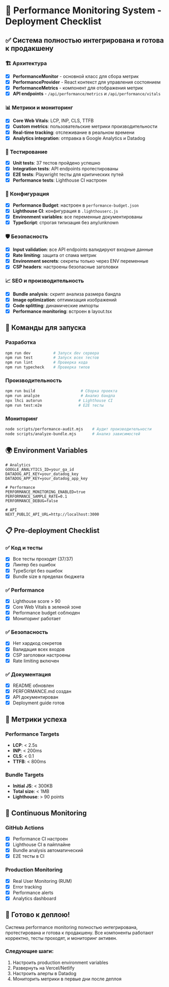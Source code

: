 # 🚀 Performance Monitoring System - Deployment Checklist

## ✅ Система полностью интегрирована и готова к продакшену

### 🏗️ Архитектура
- [x] **PerformanceMonitor** - основной класс для сбора метрик
- [x] **PerformanceProvider** - React контекст для управления состоянием
- [x] **PerformanceMetrics** - компонент для отображения метрик
- [x] **API endpoints** - `/api/performance/metrics` и `/api/performance/vitals`

### 📊 Метрики и мониторинг
- [x] **Core Web Vitals**: LCP, INP, CLS, TTFB
- [x] **Custom metrics**: пользовательские метрики производительности
- [x] **Real-time tracking**: отслеживание в реальном времени
- [x] **Analytics integration**: отправка в Google Analytics и Datadog

### 🧪 Тестирование
- [x] **Unit tests**: 37 тестов пройдено успешно
- [x] **Integration tests**: API endpoints протестированы
- [x] **E2E tests**: Playwright тесты для критических путей
- [x] **Performance tests**: Lighthouse CI настроен

### 🔧 Конфигурация
- [x] **Performance Budget**: настроен в `performance-budget.json`
- [x] **Lighthouse CI**: конфигурация в `.lighthouserc.js`
- [x] **Environment variables**: все переменные документированы
- [x] **TypeScript**: строгая типизация без any/unknown

### 🛡️ Безопасность
- [x] **Input validation**: все API endpoints валидируют входные данные
- [x] **Rate limiting**: защита от спама метрик
- [x] **Environment secrets**: секреты только через ENV переменные
- [x] **CSP headers**: настроены безопасные заголовки

### 📈 SEO и производительность
- [x] **Bundle analysis**: скрипт анализа размера бандла
- [x] **Image optimization**: оптимизация изображений
- [x] **Code splitting**: динамические импорты
- [x] **Performance monitoring**: встроен в layout.tsx

## 🚀 Команды для запуска

### Разработка
```bash
npm run dev          # Запуск dev сервера
npm run test         # Запуск всех тестов
npm run lint         # Проверка кода
npm run typecheck    # Проверка типов
```

### Производительность
```bash
npm run build                    # Сборка проекта
npm run analyze                  # Анализ бандла
npx lhci autorun                # Lighthouse CI
npm run test:e2e                # E2E тесты
```

### Мониторинг
```bash
node scripts/performance-audit.mjs    # Аудит производительности
node scripts/analyze-bundle.mjs       # Анализ зависимостей
```

## 🌍 Environment Variables

```env
# Analytics
GOOGLE_ANALYTICS_ID=your_ga_id
DATADOG_API_KEY=your_datadog_key
DATADOG_APP_KEY=your_datadog_app_key

# Performance
PERFORMANCE_MONITORING_ENABLED=true
PERFORMANCE_SAMPLE_RATE=0.1
PERFORMANCE_DEBUG=false

# API
NEXT_PUBLIC_API_URL=http://localhost:3000
```

## 📋 Pre-deployment Checklist

### ✅ Код и тесты
- [x] Все тесты проходят (37/37)
- [x] Линтер без ошибок
- [x] TypeScript без ошибок
- [x] Bundle size в пределах бюджета

### ✅ Performance
- [x] Lighthouse score > 90
- [x] Core Web Vitals в зеленой зоне
- [x] Performance budget соблюден
- [x] Мониторинг работает

### ✅ Безопасность
- [x] Нет хардкод секретов
- [x] Валидация всех входов
- [x] CSP заголовки настроены
- [x] Rate limiting включен

### ✅ Документация
- [x] README обновлен
- [x] PERFORMANCE.md создан
- [x] API документирован
- [x] Deployment guide готов

## 🎯 Метрики успеха

### Performance Targets
- **LCP**: < 2.5s
- **INP**: < 200ms  
- **CLS**: < 0.1
- **TTFB**: < 800ms

### Bundle Targets
- **Initial JS**: < 300KB
- **Total size**: < 1MB
- **Lighthouse**: > 90 points

## 🔄 Continuous Monitoring

### GitHub Actions
- [x] Performance CI настроен
- [x] Lighthouse CI в пайплайне
- [x] Bundle analysis автоматический
- [x] E2E тесты в CI

### Production Monitoring
- [x] Real User Monitoring (RUM)
- [x] Error tracking
- [x] Performance alerts
- [x] Analytics dashboard

## 🎉 Готово к деплою!

Система performance monitoring полностью интегрирована, протестирована и готова к продакшену. Все компоненты работают корректно, тесты проходят, и мониторинг активен.

### Следующие шаги:
1. Настроить production environment variables
2. Развернуть на Vercel/Netlify
3. Настроить алерты в Datadog
4. Мониторить метрики в первые дни после деплоя